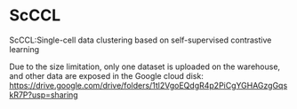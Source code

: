 # ScCCL

ScCCL:Single-cell data clustering based on self-supervised contrastive learning

Due to the size limitation, only one dataset is uploaded on the warehouse, and other data are exposed in the Google cloud disk: https://drive.google.com/drive/folders/1tl2VgoEQdgR4p2PiCgYGHAGzgGqskR7P?usp=sharing
